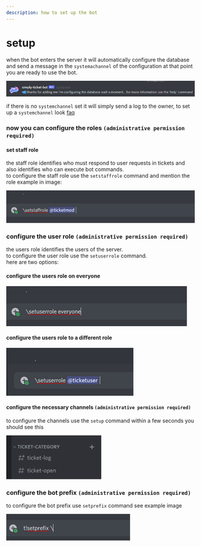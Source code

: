 ```yaml
---
description: how to set up the bot
---
```


# setup

when the bot enters the server it will automatically configure the database and send a message in the `systemachannel` of the configuration at that point you are ready to use the bot.

![](../.gitbook/assets/image%20%285%29.png)

if there is no `systemchannel` set it will simply send a log to the owner, to set up a `systemchannel` look [faq](../faq.md#how-i-set-up-a-systemchannel)

### now you can configure the roles `(administrative permission required)`

#### set staff role

the staff role identifies who must respond to user requests in tickets and also identifies who can execute bot commands.  
to configure the staff role use the `setstaffrole` command and mention the role example in image:  


![](../.gitbook/assets/image%20%2816%29.png)

### configure the user role `(administrative permission required)`

the users role identifies the users of the server.  
to configure the user role use the `setuserrole` command.  
here are two options:

#### configure the users role on everyone

![](../.gitbook/assets/image%20%2817%29.png)

#### configure the users role to a different role

![it just needs to be mentioned](../.gitbook/assets/image%20%287%29.png)

#### configure the necessary channels `(administrative permission required)`

to configure the channels use the `setup` command within a few seconds you should see this  


![](../.gitbook/assets/image%20%2814%29.png)

### configure the bot prefix `(administrative permission required)`

to configure the bot prefix use `setprefix` command see example image  


![](../.gitbook/assets/image%20%283%29.png)

